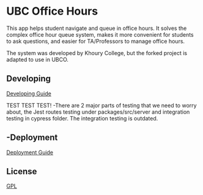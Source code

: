 # UBC Office Hours

This app helps student navigate and queue in office hours. It solves the complex office hour queue system, makes it more convenient for students to ask questions, and easier for TA/Professors to manage office hours.

The system was developed by Khoury College, but the forked project is adapted to use in UBCO.

## Developing

[Developing Guide](DEVELOPING.md)

TEST TEST TEST!
-There are 2 major parts of testing that we need to worry about, the Jest routes testing under packages/src/server and integration testing in cypress folder. The integration testing is outdated.

## -Deployment

[Deployment Guide](UBC_deploy.md)

## License

[GPL](https://github.com/sandboxnu/office-hours/blob/master/LICENSE)
